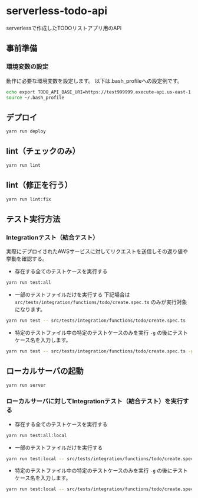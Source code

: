 # serverless-todo-api
serverlessで作成したTODOリストアプリ用のAPI

## 事前準備

### 環境変数の設定

動作に必要な環境変数を設定します。
以下は.bash_profileへの設定例です。

```bash
echo export TODO_API_BASE_URI=https://test999999.execute-api.us-east-1.amazonaws.com/dev >> ~/.bash_profile
source ~/.bash_profile
```

## デプロイ
```bash
yarn run deploy
```

## lint（チェックのみ）
```bash
yarn run lint
```

## lint（修正を行う）
```bash
yarn run lint:fix
```

## テスト実行方法

### Integrationテスト（結合テスト）

実際にデプロイされたAWSサービスに対してリクエストを送信しその返り値や挙動を確認する。

- 存在する全てのテストケースを実行する

```bash
yarn run test:all
```

- 一部のテストファイルだけを実行する
下記場合は `src/tests/integration/functions/todo/create.spec.ts` のみが実行対象になります。

```bash
yarn run test -- src/tests/integration/functions/todo/create.spec.ts
```

- 特定のテストファイル中の特定のテストケースのみを実行
`-g` の後にテストケース名を入力します。

```bash
yarn run test -- src/tests/integration/functions/todo/create.spec.ts -g testSuccess
```

## ローカルサーバの起動

```bash
yarn run server
```

### ローカルサーバに対してIntegrationテスト（結合テスト）を実行する

- 存在する全てのテストケースを実行する
```bash
yarn run test:all:local
```

- 一部のテストファイルだけを実行する
```bash
yarn run test:local -- src/tests/integration/functions/todo/create.spec.ts
```

- 特定のテストファイル中の特定のテストケースのみを実行
`-g` の後にテストケース名を入力します。

```bash
yarn run test:local -- src/tests/integration/functions/todo/create.spec.ts -g testSuccess
```
